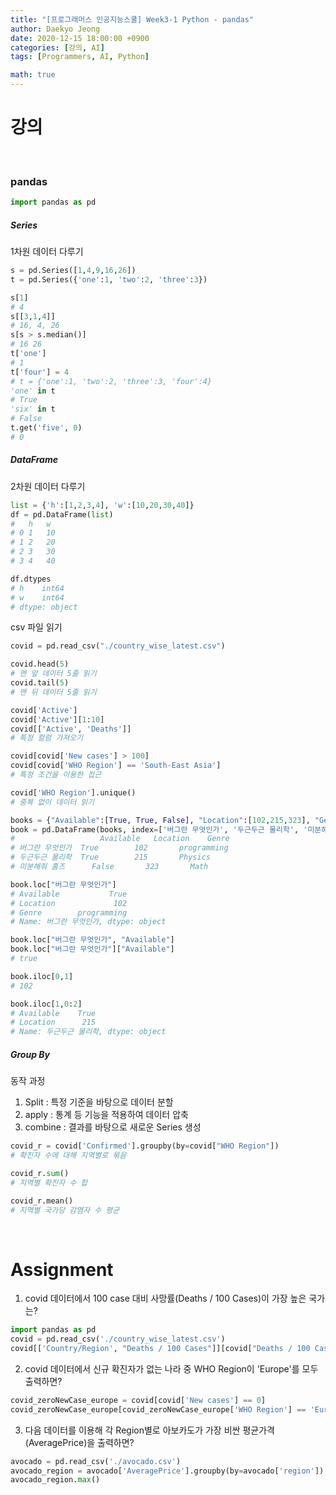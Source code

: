 ```yaml
---
title: "[프로그래머스 인공지능스쿨] Week3-1 Python - pandas"
author: Daekyo Jeong
date: 2020-12-15 18:00:00 +0900
categories: [강의, AI]
tags: [Programmers, AI, Python]

math: true
---
```


# **강의**   
<br/>

### **pandas**  

```py
import pandas as pd
```

##### **Series**

1차원 데이터 다루기  

```py
s = pd.Series([1,4,9,16,26])
t = pd.Series({'one':1, 'two':2, 'three':3})

s[1]
# 4
s[[3,1,4]]
# 16, 4, 26
s[s > s.median()]
# 16 26
t['one']
# 1
t['four'] = 4
# t = {'one':1, 'two':2, 'three':3, 'four':4}
'one' in t
# True
'six' in t
# False
t.get('five', 0)
# 0
```

##### **DataFrame**

2차원 데이터 다루기  

```py
list = {'h':[1,2,3,4], 'w':[10,20,30,40]}
df = pd.DataFrame(list)
#   h	w
# 0	1	10
# 1	2	20
# 2	3	30
# 3	4	40

df.dtypes
# h    int64
# w    int64
# dtype: object
```  
csv 파일 읽기

```py
covid = pd.read_csv("./country_wise_latest.csv")

covid.head(5)
# 맨 앞 데이터 5줄 읽기
covid.tail(5)
# 맨 뒤 데이터 5줄 읽기

covid['Active']
covid['Active'][1:10]
covid[['Active', 'Deaths']]
# 특정 컬럼 가져오기

covid[covid['New cases'] > 100]
covid[covid['WHO Region'] == 'South-East Asia']
# 특정 조건을 이용한 접근

covid['WHO Region'].unique()
# 중복 없이 데이터 읽기

books = {"Available":[True, True, False], "Location":[102,215,323], "Genre":["programming","Physics","Math"]}
book = pd.DataFrame(books, index=['버그란 무엇인가', '두근두근 물리학', '미분해줘 홈즈'])
#	                Available	Location	Genre
# 버그란 무엇인가	True	    102	      programming
# 두근두근 물리학	True	    215	      Physics
# 미분해줘 홈즈	   False	   323	     Math

book.loc["버그란 무엇인가"]
# Available           True
# Location             102
# Genre        programming
# Name: 버그란 무엇인가, dtype: object

book.loc["버그란 무엇인가", "Available"]
book.loc["버그란 무엇인가"]["Available"]
# true

book.iloc[0,1]
# 102

book.iloc[1,0:2]
# Available    True
# Location      215
# Name: 두근두근 물리학, dtype: object
```

##### **Group By**

동작 과정  

1. Split : 특정 기준을 바탕으로 데이터 분할  
2. apply : 통계 등 기능을 적용하여 데이터 압축  
3. combine : 결과를 바탕으로 새로운 Series 생성  

```py
covid_r = covid['Confirmed'].groupby(by=covid["WHO Region"])
# 확진자 수에 대해 지역별로 묶음

covid_r.sum()
# 지역별 확진자 수 합

covid_r.mean()
# 지역별 국가당 감염자 수 평균
```

<br/>

# **Assignment**  

1. covid 데이터에서 100 case 대비 사망률(Deaths / 100 Cases)이 가장 높은 국가는?  

```py
import pandas as pd
covid = pd.read_csv('./country_wise_latest.csv')
covid[['Country/Region', "Deaths / 100 Cases"]][covid["Deaths / 100 Cases"] == covid["Deaths / 100 Cases"].max()]
```

2. covid 데이터에서 신규 확진자가 없는 나라 중 WHO Region이 'Europe'를 모두 출력하면?  

```py
covid_zeroNewCase_europe = covid[covid['New cases'] == 0]
covid_zeroNewCase_europe[covid_zeroNewCase_europe['WHO Region'] == 'Europe']
```

3. 다음 데이터를 이용해 각 Region별로 아보카도가 가장 비싼 평균가격(AveragePrice)을 출력하면?  

```py
avocado = pd.read_csv('./avocado.csv')
avocado_region = avocado['AveragePrice'].groupby(by=avocado['region'])
avocado_region.max()
```

<br/>
